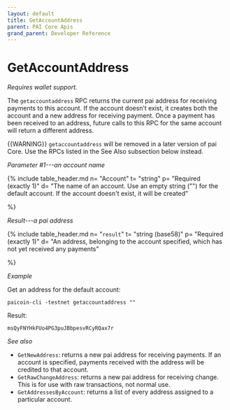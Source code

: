 ```yaml
---
layout: default
title: GetAccountAddress
parent: PAI Core Apis
grand_parent: Developer Reference
---
```


GetAccountAddress
========================

*Requires wallet support.*

The `getaccountaddress` RPC returns the current pai address for receiving payments to this account. If the account doesn’t exist, it creates both the account and a new address for receiving payment. Once a payment has been received to an address, future calls to this RPC for the same account will return a different address.

{{WARNING}} `getaccountaddress` will be removed in a later version of pai
Core.  Use the RPCs listed in the See Also subsection below instead.

*Parameter #1---an account name*

{% include table_header.md
  n= "Account"
  t= "string"
  p= "Required<br>(exactly 1)"
  d= "The name of an account.  Use an empty string (\"\") for the default account.  If the account doesn't exist, it will be created"

%}

*Result---a pai address*

{% include table_header.md
  n= "`result`"
  t= "string (base58)"
  p= "Required<br>(exactly 1)"
  d= "An address, belonging to the account specified, which has not yet received any payments"

%}

*Example*

Get an address for the default account:

```
paicoin-cli -testnet getaccountaddress ""
```

Result:

```
msQyFNYHkFUo4PG3puJBbpesvRCyRQax7r
```

*See also*

* `GetNewAddress`: returns a new pai address for receiving payments. If an account is specified, payments received with the address will be credited to that account.
* `GetRawChangeAddress`: returns a new pai address for receiving change. This is for use with raw transactions, not normal use.
* `GetAddressesByAccount`: returns a list of every address assigned to a particular account.


